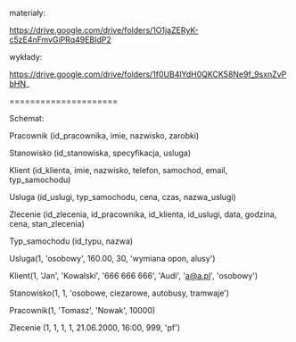 materiały:

https://drive.google.com/drive/folders/1O1jaZERyK-c5zE4nFmvGiPRq49EBIdP2

wykłady:

https://drive.google.com/drive/folders/1f0UB4lYdH0QKCK58Ne9f_9sxnZvPbHN_



=====================

Schemat:

Pracownik (id_pracownika, imie, nazwisko, zarobki)

Stanowisko (id_stanowiska, specyfikacja, usluga)

Klient (id_klienta, imie, nazwisko, telefon, samochod, email, typ_samochodu)

Usluga (id_uslugi, typ_samochodu, cena, czas, nazwa_uslugi)

Zlecenie (id_zlecenia, id_pracownika, id_klienta, id_uslugi, data, godzina, cena, stan_zlecenia)

Typ_samochodu (id_typu, nazwa)



Usluga(1, 'osobowy', 160.00, 30, 'wymiana opon, alusy')

Klient(1, 'Jan', 'Kowalski', '666 666 666', 'Audi', 'a@a.pl', 'osobowy')

Stanowisko(1, 1, 'osobowe, ciezarowe, autobusy, tramwaje')

Pracownik(1, 'Tomasz', 'Nowak', 10000)

Zlecenie (1, 1, 1, 1, 21.06.2000, 16:00, 999, 'pf')

